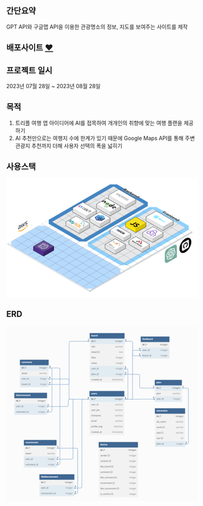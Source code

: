 <!-- 1. 처음에 초기화할때 back / models / index.js createAdminUser(); 주석하고 node app.js 해주기 -->

## 간단요약
GPT API와 구글맵 API을 이용한 관광명소의 정보, 지도를 보여주는 사이트를 제작

## 배포사이트 <a href="https://www.hyunss.com" target="_blank">❤</a> 

## 프로젝트 일시
2023년 07월 28일 ~ 2023년 08월 28일

## 목적
1. 트리플 여행 앱 아이디어에 AI를 접목하여 개개인의 취향에 맞는 여행 플랜을 제공하기
2. AI 추천만으로는 여행지 수에 한계가 있기 때문에 Google Maps API를 통해 주변 관광지 추천까지 더해 사용자 선택의 폭을 넓히기

## 사용스택
<img src="./_stack.png">

## ERD
<img src="./_erd.png">
